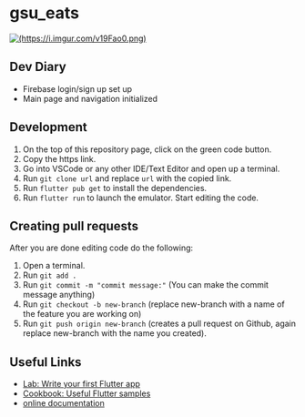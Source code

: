 # gsu_eats

[![(https://i.imgur.com/v19Fao0.png)](https://i.imgur.com/v19Fao0.png)](https://i.imgur.com/v19Fao0.png)

## Dev Diary

- Firebase login/sign up set up
- Main page and navigation initialized

## Development

1. On the top of this repository page, click on the green code button.
2. Copy the https link.
3. Go into VSCode or any other IDE/Text Editor and open up a terminal.
4. Run `git clone url` and replace `url` with the copied link.
5. Run `flutter pub get` to install the dependencies.
6. Run `flutter run` to launch the emulator. Start editing the code.

## Creating pull requests

After you are done editing code do the following:

1. Open a terminal.
2. Run `git add .`
3. Run `git commit -m "commit message:"` (You can make the commit message anything)
4. Run `git checkout -b new-branch` (replace new-branch with a name of the feature you are working on)
5. Run `git push origin new-branch` (creates a pull request on Github, again replace new-branch with the name you created).

## Useful Links

- [Lab: Write your first Flutter app](https://flutter.dev/docs/get-started/codelab)
- [Cookbook: Useful Flutter samples](https://flutter.dev/docs/cookbook)
- [online documentation](https://flutter.dev/docs)
